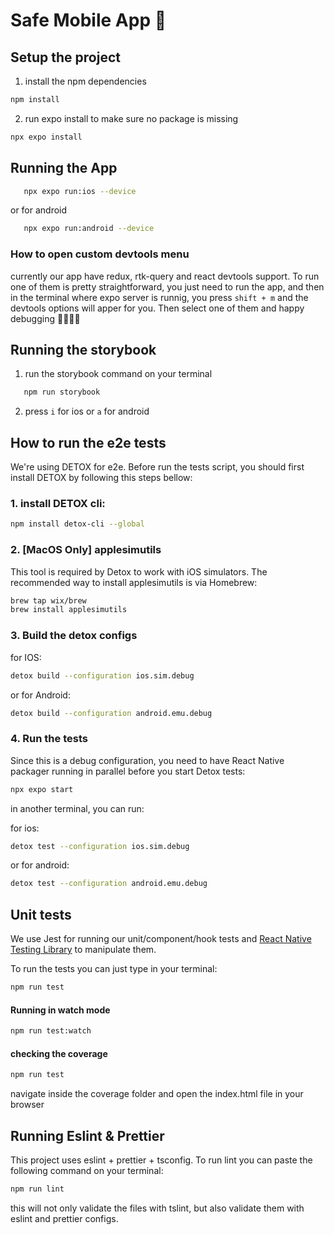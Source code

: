 # Safe Mobile App 👋

## Setup the project

1. install the npm dependencies

```bash
npm install
```

2. run expo install to make sure no package is missing

```bash
npx expo install
```

## Running the App

```bash
   npx expo run:ios --device
```

or for android

```bash
   npx expo run:android --device
```

### How to open custom devtools menu

currently our app have redux, rtk-query and react devtools support. To run one of them is pretty straightforward, you just need to run the app, and then in the terminal where expo server is runnig, you press `shift + m` and the devtools options will apper for you.
Then select one of them and happy debugging 👨‍💻👩‍💻

## Running the storybook

1. run the storybook command on your terminal

```bash
   npm run storybook
```

2. press `i` for ios or `a` for android

## How to run the e2e tests

We're using DETOX for e2e. Before run the tests script, you should first install DETOX by following this steps bellow:

### 1. install DETOX cli:

```bash
npm install detox-cli --global
```

### 2. [MacOS Only] applesimutils

This tool is required by Detox to work with iOS simulators. The recommended way to install applesimutils is via Homebrew:

```bash
brew tap wix/brew
brew install applesimutils
```

### 3. Build the detox configs

for IOS:

```bash
detox build --configuration ios.sim.debug
```

or for Android:

```bash
detox build --configuration android.emu.debug
```

### 4. Run the tests

Since this is a debug configuration, you need to have React Native packager running in parallel before you start Detox tests:

```bash
npx expo start
```

in another terminal, you can run:

for ios:

```bash
detox test --configuration ios.sim.debug
```

or for android:

```bash
detox test --configuration android.emu.debug
```

## Unit tests

We use Jest for running our unit/component/hook tests and [React Native Testing Library](https://callstack.github.io/react-native-testing-library/) to manipulate them.

To run the tests you can just type in your terminal:

```bash
npm run test
```

#### Running in watch mode

```bash
npm run test:watch
```

#### checking the coverage

```bash
npm run test
```

navigate inside the coverage folder and open the index.html file in your browser

## Running Eslint & Prettier

This project uses eslint + prettier + tsconfig. To run lint you can paste the following command on your terminal:

```bash
npm run lint
```

this will not only validate the files with tslint, but also validate them with eslint and prettier configs.
